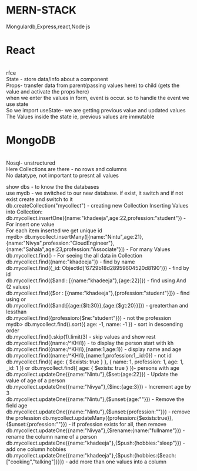 # MERN-STACK
Mongulardb,Express,react,Node js
<h1>React</h1><br> 
rfce<br>
State - store data/info about a component<br>
Props- transfer data from parent(passing values here) to child (gets the value and activate the props here) <br>
when we enter the values in form, event is occur. so to handle the event we use state<br>
So we import useState- we are getting previous value and updated values<br>
The Values inside the state ie, previous values are immutable<br>

<h1>MongoDB</h1><br>
Nosql- unstructured <br>
Here Collections are there - no rows and columns<br>
No datatype, not important to presnt all values<br>
<p>
show dbs - to know the the databases<br>
use mydb - we switched to our new database. if exist, it switch and if not exist create and switch to it<br>
db.createCollection("mycollect") - creating new Collection
Inserting Values into Collection:<br>
db.mycollect.insertOne({name:"khadeeja",age:22,profession:"student"}) - For insert one value<br>
For each item inserted we get unique id<br>
mydb> db.mycollect.insertMany([{name:"Nintu",age:21},{name:"Nivya",profession:"CloudEngineer"},{name:"Sahala",age:23,profession:"Associate"}]) - For many Values <br>
db.mycollect.find() - For seeing the all data in Collection<br>
db.mycollect.find({name:"khadeeja"}) - find by name <br>
db.mycollect.find({_id: ObjectId('6729b18d28959604520d8190')}) - find by id <br>
db.mycollect.find({$and : [{name:"khadeeja"},{age:22}]}) - find using And (2 values)<br>
db.mycollect.find({$or : [{name:"khadeeja"},{profession:"student"}]}) - find using or <br>
db.mycollect.find({$and:[{age:{$lt:30}},{age:{$gt:20}}]}) - greaterthan and lessthan <br>
db.mycollect.find({profession:{$ne:"student"}}) - not the profession <br>
mydb> db.mycollect.find().sort({ age: -1, name: -1 }) - sort in descending order<br>
db.mycollect.find().skip(1).limit(3) - skip values and show rest<br>
db.mycollect.find({name:/^KH/i}) - to display the person start with kh<br>
db.mycollect.find({name:/^KH/i},{name:1,age:1}) - display name and age <br>
db.mycollect.find({name:/^KH/i},{name:1,profession:1,_id:0}) - not id
db.mycollect.find({ age: { $exists: true } }, { name: 1, profession: 1, age: 1, _id: 1 })  or db.mycollect.find({ age: { $exists: true } })- persons with age <br>
db.mycollect.updateOne({name:"Nintu"},{$set:{age:22}}) - Update the value of age of a person <br>
db.mycollect.updateOne({name:"Nivya"},{$inc:{age:3}}) - Increment age by 3 <br>
db.mycollect.updateOne({name:"Nintu"},{$unset:{age:""}}) - Remove the field age <br>
db.mycollect.updateOne({name:"Nintu"},{$unset:{profession:""}}) - remove the profession
db.mycollect.updateMany({profession:{$exists:true}},{$unset:{profession:""}}) - if profession exists for all, then remove <br>
db.mycollect.updateOne({name:"Nivya"},{$rename:{name:"fullname"}}) - rename the column name of a person <br>
db.mycollect.updateOne({name:"khadeeja"},{$push:{hobbies:"sleep"}}) - add one column hobbies<br>
db.mycollect.updateOne({name:"khadeeja"},{$push:{hobbies:{$each:["cooking","talking"]}}}) - add more than one values into a column <br>


</p>
 

 
 

 
